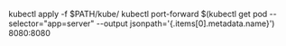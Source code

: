 kubectl apply -f $PATH/kube/
kubectl port-forward $(kubectl get pod --selector="app=server" --output jsonpath='{.items[0].metadata.name}') 8080:8080